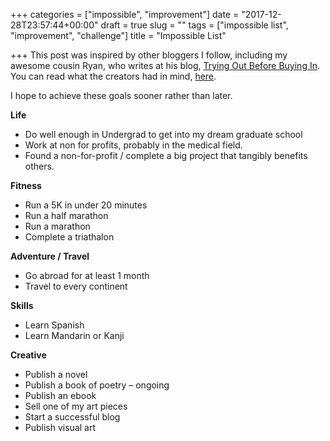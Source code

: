 +++
categories = ["impossible", "improvement"]
date = "2017-12-28T23:57:44+00:00"
draft = true
slug = ""
tags = ["impossible list", "improvement", "challenge"]
title = "Impossible List"

+++
This post was inspired by other bloggers I follow, including my awesome cousin Ryan, who writes at his blog, [Trying Out Before Buying In](http://www.tryingoutbeforebuyingin.xyz). You can read what the creators  had in mind, [here]( "https://impossiblehq.com/impossible-list/"). 

I hope to achieve these goals sooner rather than later. 

**Life**

* Do well enough in Undergrad to get into my dream graduate school
* Work at non for profits, probably in the medical field.
* Found a non-for-profit / complete a big project that tangibly benefits others. 

**Fitness**

* Run a 5K in under 20 minutes
* Run a half marathon
* Run a marathon
* Complete a triathalon

**Adventure / Travel**

* Go abroad for at least 1 month
* Travel to every continent

**Skills**

* Learn Spanish
* Learn Mandarin or Kanji

**Creative**

* Publish a novel
* Publish a book of poetry – ongoing
* Publish an ebook
* Sell one of my art pieces
* Start a successful blog 
* Publish visual art